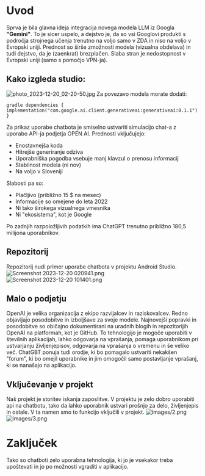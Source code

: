 # Uvod
Sprva je bila glavna ideja integracija novega modela LLM iz Googla **"Gemini"**. To je sicer uspelo, a dejstvo je, da so vsi Googlovi produkti s področja strojnega učenja trenutno na voljo samo v ZDA in niso na voljo v Evropski uniji. Prednost so širše zmožnosti modela (vizualna obdelava) in tudi dejstvo, da je (zaenkrat) brezplačen. Slaba stran je nedostopnost v Evropski uniji (samo s pomočjo VPN-ja).

## Kako izgleda studio:
![photo_2023-12-20_02-20-50.jpg](images%2Fphoto_2023-12-20_02-20-50.jpg)
Za povezavo modela morate dodati:

`gradle
dependencies {
implementation("com.google.ai.client.generativeai:generativeai:0.1.1")
}`

Za prikaz uporabe chatbota je smiselno ustvariti simulacijo chat-a z uporabo API-ja podjetja OPEN AI. Prednosti vključujejo:
- Enostavnejša koda
- Hitrejše generiranje odziva
- Uporabniška pogodba vsebuje manj klavzul o prenosu informacij
- Stabilnost modela (ni nov)
- Na voljo v Sloveniji

Slabosti pa so:
- Plačljivo (približno 15 $ na mesec)
- Informacije so omejene do leta 2022
- Ni tako širokega vizualnega vmesnika
- Ni "ekosistema", kot je Google

Po zadnjih razpoložljivih podatkih ima ChatGPT trenutno približno 180,5 milijona uporabnikov.

## Repozitorij
Repozitorij nudi primer uporabe chatbota v projektu Android Studio.
![Screenshot 2023-12-20 020941.png](images%2FScreenshot%202023-12-20%20020941.png) ![Screenshot 2023-12-20 101401.png](images%2FScreenshot%202023-12-20%20101401.png)


## Malo o podjetju
OpenAI je velika organizacija z ekipo razvijalcev in raziskovalcev. Redno objavljajo posodobitve in izboljšave za svoje modele. Najnovejši popravki in posodobitve so običajno dokumentirani na uradnih blogih in repozitorijih OpenAI na platformah, kot je GitHub. To tehnologijo je mogoče uporabiti v številnih aplikacijah, lahko odgovarja na vprašanja, pomaga uporabnikom pri ustvarjanju življenjepisov, odgovarja na vprašanja o vremenu in še veliko več. ChatGBT ponuja tudi orodje, ki bo pomagalo ustvariti nekakšen "forum", ki bo omejil uporabnike in jim omogočil samo postavljanje vprašanj, ki se nanašajo na aplikacijo.

## Vključevanje v projekt
Naš projekt je storitev iskanja zaposlitve. V projektu je zelo dobro uporabiti api na chatbotu, tako da lahko uporabnik ustvari prošnjo za delo, življenjepis in ostale. V ta namen smo to funkcijo vključili v projekt.
![images/2.png](images/2.png) ![images/3.png](images/3.png)


# Zaključek
Tako so chatboti zelo uporabna tehnologija, ki jo je vsekakor treba upoštevati in jo po možnosti vgraditi v aplikacijo.

